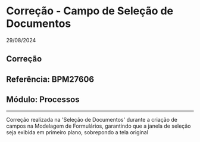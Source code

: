 # Correção - Campo de Seleção de Documentos
29/08/2024
## Correção
## Referência: BPM27606
## Módulo: Processos
***

Correção realizada na 'Seleção de Documentos' durante a criação de campos na Modelagem de Formulários, garantindo que a janela de seleção seja exibida em primeiro plano, sobrepondo a tela original